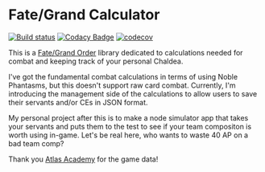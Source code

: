 # Fate/Grand Calculator

[![Build status](https://ci.appveyor.com/api/projects/status/3jts4txmav94m4oe/branch/master?svg=true)](https://ci.appveyor.com/project/SimpleSandman/fategrandcalculator/branch/master) [![Codacy Badge](https://app.codacy.com/project/badge/Grade/535505fb18fe46138852d31e71b97086)](https://www.codacy.com/gh/SimpleSandman/FateGrandCalculator/dashboard?utm_source=github.com&amp;utm_medium=referral&amp;utm_content=SimpleSandman/FateGrandCalculator&amp;utm_campaign=Badge_Grade) [![codecov](https://codecov.io/gh/SimpleSandman/FateGrandCalculator/branch/master/graph/badge.svg)](https://codecov.io/gh/SimpleSandman/FateGrandCalculator)

This is a [Fate/Grand Order](https://fate-go.us/) library dedicated to calculations needed for combat and keeping track of your personal Chaldea.

I've got the fundamental combat calculations in terms of using Noble Phantasms, but this doesn't support raw card combat. Currently, I'm introducing the management side of the calculations to allow users to save their servants and/or CEs in JSON format.

My personal project after this is to make a node simulator app that takes your servants and puts them to the test to see if your team compositon is worth using in-game. Let's be real here, who wants to waste 40 AP on a bad team comp?

Thank you [Atlas Academy](https://apps.atlasacademy.io/db/) for the game data!

